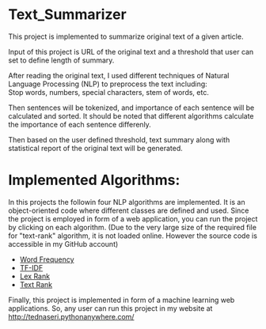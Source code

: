 # Text_Summarizer
This project is implemented to summarize original text of a given article. 

Input of this project is URL of the original text and a threshold that user can set to define length of summary.

After reading the original text, I used different techniques of Natural Language Processing (NLP) to preprocess the text including:<br>
Stop words, numbers, special characters, stem of words, etc.

Then sentences will be tokenized, and importance of each sentence will be calculated and sorted. It should be noted that different algorithms calculate the importance of each sentence differenly. 

Then based on the user defined threshold, text summary along with statistical report of the original text will be generated.

  <h1>Implemented Algorithms:</h1>
	<p>In this projects the followin four NLP algorithms are implemented. It is an object-oriented code where different classes are defined and used. Since the project is employed in form of a web application, you can run the project by clicking on each algorithm. (Due to the very large size of the required file for "text-rank" algorithm, it is not loaded online. However the source code is accessible in my GitHub account)</p>
	<ul>
		<li><a href="/wordFreq">Word Frequency</a></li>
		<li><a href="/tf-idf">TF-IDF</a></li>
		<li><a href="/lexRank">Lex Rank</a></li>
		<li><a href="/textRank">Text Rank</a></li>
	</ul>

Finally, this project is implemented in form of a machine learning web applications. So, any user can run this project in my website at http://tednaseri.pythonanywhere.com/
